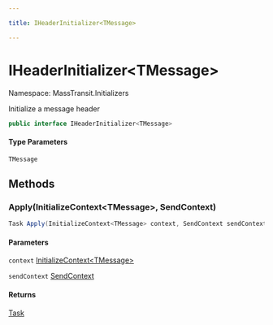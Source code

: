 ```yaml
---

title: IHeaderInitializer<TMessage>

---
```


# IHeaderInitializer\<TMessage\>

Namespace: MassTransit.Initializers

Initialize a message header

```csharp
public interface IHeaderInitializer<TMessage>
```

#### Type Parameters

`TMessage`<br/>

## Methods

### **Apply(InitializeContext\<TMessage\>, SendContext)**

```csharp
Task Apply(InitializeContext<TMessage> context, SendContext sendContext)
```

#### Parameters

`context` [InitializeContext\<TMessage\>](../../masstransit-abstractions/masstransit-initializers/initializecontext-1)<br/>

`sendContext` [SendContext](../../masstransit-abstractions/masstransit/sendcontext)<br/>

#### Returns

[Task](https://learn.microsoft.com/en-us/dotnet/api/system.threading.tasks.task)<br/>
